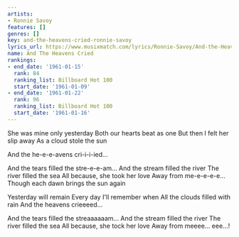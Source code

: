 ```yaml
---
artists:
- Ronnie Savoy
features: []
genres: []
key: and-the-heavens-cried-ronnie-savoy
lyrics_url: https://www.musixmatch.com/lyrics/Ronnie-Savoy/And-the-Heavens-Cried
name: And The Heavens Cried
rankings:
- end_date: '1961-01-15'
  rank: 84
  ranking_list: Billboard Hot 100
  start_date: '1961-01-09'
- end_date: '1961-01-22'
  rank: 96
  ranking_list: Billboard Hot 100
  start_date: '1961-01-16'
---
```

She was mine only yesterday
Both our hearts beat as one
But then I felt her slip away
As a cloud stole the sun

And the he-e-e-avens cri-i-i-ied...

And the tears filled the stre-e-e-am...
And the stream filled the river
The river filled the sea
All because, she took her love
Away from me-e-e-e-e...
Though each dawn brings the sun again

Yesterday will remain
Every day I'll remember when
All the clouds filled with rain
And the heavens crieeeed...

And the tears filled the streaaaaaam...
And the stream filled the river
The river filled the sea
All because, she tock her love
Away from meeee... eee...!
